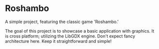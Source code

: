 # Roshambo
A simple project, featuring the classic game 'Roshambo.'

The goal of this project is to showcase a basic application with graphics.
It is cross platform; utilizing the LibGDX engine.
Don't expect fancy architecture here.  Keep it straightforward and simple!
